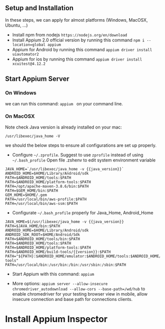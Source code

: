 ## Setup and Installation
In these steps, we can apply for almost platforms (Windows, MacOSX, Ubuntu, ...)
- Install npm from nodejs
`https://nodejs.org/en/download`
- Install Appium 2.0 official version by running this command
`npm i --location=global appium`
- Appium for Android by running this command
`appium driver install uiautomator2 `
- Appium for ios by running this command
`appium driver install xcuitest@4.12.2`

## Start Appium Server

### On Windows
we can run this command: `appium ` on your command line.
### On MacOSX
Note check Java version is already installed on your mac:
```
/usr/libexec/java_home -V
```
we should the below steps to ensure all configurations are set up properly.
- Configure `~/.zprofile`. Suggest to use `zprofile` instead of using `~/.bash_profile`
  Open file .zshenv to edit system environment variable
  
```
JAVA_HOME=`/usr/libexec/java_home -v {{java_version}}`
ANDROID_HOME=$HOME/Library/Android/sdk
PATH=$ANDROID_HOME/tools:$PATH
PATH=$ANDROID_HOME/platform-tools:$PATH
PATH=/opt/apache-maven-3.8.6/bin:$PATH
PATH=$GEM_HOME/bin:$PATH
GEM_HOME=$HOME/.gem
PATH=/usr/local/bin/aws-profile:$PATH
PATH=/usr/local/bin/aws-ssm:$PATH
```
- Configurate `~/.bash_profile` properly for Java_Home, Android_Home
```
JAVA_HOME=$(/usr/libexec/java_home -v {{java_version}}
PATH=$JAVA_HOME/bin:$PATH
ANDROID_HOME=$HOME/Library/Android/sdk
ANDROID_SDK_ROOT=$HOME/Android/Sdk
PATH=$ANDROID_HOME/tools/bin:$PATH
PATH=$ANDROID_HOME/tools:$PATH
PATH=$ANDROID_HOME/platform-tools:$PATH
PATH=$ANDROID_HOME/build-tools/{{version}}:$PATH
PATH="${PATH}:$ANDROID_HOME/emulator:$ANDROID_HOME/tools:$ANDROID_HOME/tools/bin:$ANDROID_HOME/platform-tools"
PATH=/usr/local/bin:/usr/bin:/bin:/usr/sbin:/sbin:$PATH
```
- Start Appium with this command: `appium`

- More options: `appium server --allow-insecure chromedriver_autodownload --allow-cors --base-path=/wd/hub` to enable chromedriver for your testing browser view in mobile, allow insecure connection and base path for connections clients.

# Install Appium Inspector
